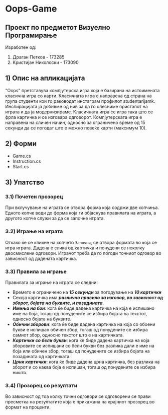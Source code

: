 # Oops-Game

## Проект по предметот Визуелно Програмирање
Изработен од:
1. Драган Петков - 173285
2. Кристијан Николоски - 173090
## 1) Опис на апликацијата
"Oops" претставува компјутерска игра која е базирана на истоимената класична игра со карти. Класичната игра е направена од страна на група студенти кои го раководат инстаграм профилот studentarijamk. Инспирацијата ја добивме од нив за да го олесниме пристапот на играта и да ја модернизираме. Класичната игра се игра така што се фрла картичка и се изговара одговорот. Компјутерската игра е направена на сличен начин, односно за ограничено време од 15 секунди да се погодат што е можно повеќе карти (максимум 10).
## 2) Форми
- Game.cs
- Instruction.cs
- Start.cs
## 3) Упатство
### 3.1) Почетен прозорец
При вклучување на играта се отвора форма која содржи две копчиња. Едното копче води до форма која ги објаснува правилата на играта, а другото копче служи за да се започне играта.
### 3.2) Играње на играта
Откако ќе се кликне на копчето `Започни`, се отвора формата во која се игра играта. Дадена е слика од картичка и понудени се неколку двосмислени одговори. Играчот треба да го погоди точниот одговор во зависност од дадената картичка.
### 3.3) Правила за играње
Правилата за играње на играта се следни:
- Времето е ограничено на ***15 секунди*** за погодување на ***10 картички***
- Секоја картичка има ***различно правило за изговор, во зависност од зборот, бојата на буквите, и позадината***.
- ***Имиња на бои***: кога ќе биде дадена картичка на која е испишано име на боја, тогаш од понудените се избира бојата на текстот, односно бојата на буквите.
- ***Обични зборови***: кога ќе биде дадена картичка на која со обоени букви е испишан обичен збор, тогаш од понудените се избира самиот збор, односно текстот што е на картичката.
- ***Картички со бели букви***: кога ќе биде дадена картичка на која зборовите се испишани со бели букви без разлика дали е име на боја или обичен збор, тогаш од понудените се избира бојата на позадината од картичката.
- ***Црни картички***: кога ќе биде дадена црна картичка, без разлика на зборот и со каква боја е испишан, тогаш од понудените се избира ништо.

### 3.4) Прозорец со резултати
Во зависност од тоа колку точни одговори се одговорени се прави пресметка на резултатите која е прикажана на крајниот прозорец во формат на проценти.

